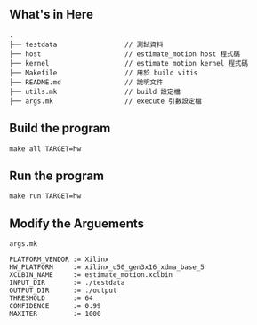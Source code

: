 ## What's in Here
```
.
├── testdata                 // 測試資料
├── host                     // estimate_motion host 程式碼
├── kernel                   // estimate_motion kernel 程式碼
├── Makefile                 // 用於 build vitis
├── README.md                // 說明文件
├── utils.mk                 // build 設定檔
├── args.mk                  // execute 引數設定檔
```

## Build the program
```
make all TARGET=hw
```
## Run the program
```
make run TARGET=hw
```

## Modify the Arguements
    args.mk
```
PLATFORM_VENDOR := Xilinx
HW_PLATFORM 	:= xilinx_u50_gen3x16_xdma_base_5
XCLBIN_NAME 	:= estimate_motion.xclbin
INPUT_DIR 		:= ./testdata
OUTPUT_DIR 		:= ./output
THRESHOLD 		:= 64
CONFIDENCE 		:= 0.99
MAXITER 		:= 1000
```